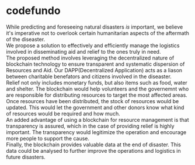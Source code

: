 # codefundo
While predicting and foreseeing natural disasters *is* important, we believe it's imperative not to overlook certain humanitarian aspects of the aftermath of the diseaster.   
We propose a solution to effectively and efficiently manage the logistics involved in disseminating aid and relief to the ones truly in need.   
The proposed method involves leveraging the decentralized nature of blockchain technology to ensure transparent and systematic dispersion of Resources and Aid. Our DAPP(Decentralized Application) acts as a liason between charitable benefators and citizens involved in the diseaster.   
Relief not only includes monetary funds, but also items such as food, water and shelter. The blockchain would help volunteers and the governemnt who are responsible for distributing resources to target the most affected areas. Once resources have been distributed, the stock of resources would be updated. This would let the government and other donors know what kind of resources would be required and how much.   
An added advantage of using a blockchain for resource management is that transparency is assured, which in the case of providing relief is highly important. The transparency would legitimize the operation and encourage more people to support the cause.      
Finally, the blockchain provides valuable data at the end of disaster. This data could be analysed to further improve the operations and logistics in future disasters.  
